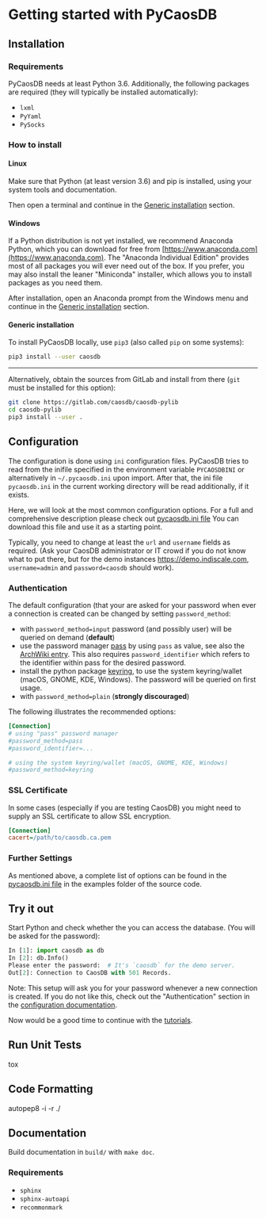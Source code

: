 # Getting started with PyCaosDB #

## Installation ##

### Requirements ###

PyCaosDB needs at least Python 3.6.  Additionally, the following packages are required (they will
typically be installed automatically):

- `lxml`
- `PyYaml`
- `PySocks`

### How to install ###

#### Linux ####

Make sure that Python (at least version 3.6) and pip is installed, using your system tools and
documentation.

Then open a terminal and continue in the [Generic installation](#generic-installation) section.

#### Windows ####

If a Python distribution is not yet installed, we recommend Anaconda Python, which you can download
for free from [https://www.anaconda.com](https://www.anaconda.com).  The "Anaconda Individual Edition" provides most of all
packages you will ever need out of the box.  If you prefer, you may also install the leaner
"Miniconda" installer, which allows you to install packages as you need them.

After installation, open an Anaconda prompt from the Windows menu and continue in the [Generic
installation](#generic-installation) section.

#### Generic installation ####

To install PyCaosDB locally, use `pip3` (also called `pip` on some systems):

```sh
pip3 install --user caosdb
```

---

Alternatively, obtain the sources from GitLab and install from there (`git` must be installed for
this option):

```sh
git clone https://gitlab.com/caosdb/caosdb-pylib
cd caosdb-pylib
pip3 install --user .
```

## Configuration ##

The  configuration is done using `ini` configuration files.
PyCaosDB tries to read from the inifile specified in the environment variable `PYCAOSDBINI` or
alternatively in `~/.pycaosdb.ini` upon import.  After that, the ini file `pycaosdb.ini` in the
current working directory will be read additionally, if it exists.

Here, we will look at the most common configuration options. For a full and 
comprehensive description please check out 
[pycaosdb.ini file](https://gitlab.com/caosdb/caosdb-pylib/-/blob/master/examples/pycaosdb.ini) 
You can download this file and use it as a starting point.


Typically, you need to change at least the `url` and `username` fields as required. 
(Ask your CaosDB administrator or IT crowd if
you do not know what to put there, but for the demo instances https://demo.indiscale.com, `username=admin`
and `password=caosdb` should work).

### Authentication ##

The default configuration (that your are asked for your password when ever a connection is created
can be changed by setting `password_method`:

* with `password_method=input` password (and possibly user) will be queried on demand (**default**)
* use the password manager [pass](https://www.passwordstore.org) by using `pass` as value, see also the [ArchWiki
  entry](https://wiki.archlinux.org/index.php/Pass#Basic_usage). This also requires `password_identifier` which refers to the identifier within pass
  for the desired password.
* install the python package [keyring](https://pypi.org/project/keyring), to use the system keyring/wallet (macOS, GNOME, KDE,
  Windows). The password will be queried on first usage.
* with `password_method=plain` (**strongly discouraged**)

The following illustrates the recommended options:

```ini
[Connection]
# using "pass" password manager
#password_method=pass
#password_identifier=...

# using the system keyring/wallet (macOS, GNOME, KDE, Windows)
#password_method=keyring
```

### SSL Certificate ##
In some cases (especially if you are testing CaosDB) you might need to supply 
an SSL certificate to allow SSL encryption.

```ini
[Connection]
cacert=/path/to/caosdb.ca.pem
```

### Further Settings ##
As mentioned above, a complete list of options can be found in the 
[pycaosdb.ini file](https://gitlab.com/caosdb/caosdb-pylib/-/blob/master/examples/pycaosdb.ini) in 
the examples folder of the source code.

## Try it out ##

Start Python and check whether the you can access the database. (You will be asked for the
password):

```python
In [1]: import caosdb as db
In [2]: db.Info()
Please enter the password:  # It's `caosdb` for the demo server.
Out[2]: Connection to CaosDB with 501 Records.
```

Note: This setup will ask you for your password whenever a new connection is created. If you do not
like this, check out the "Authentication" section in the [configuration documentation](configuration.md).

Now would be a good time to continue with the [tutorials](tutorials.html).

## Run Unit Tests
tox

## Code Formatting

autopep8 -i -r ./

## Documentation #

Build documentation in `build/` with `make doc`.

### Requirements ##

- `sphinx`
- `sphinx-autoapi`
- `recommonmark`
